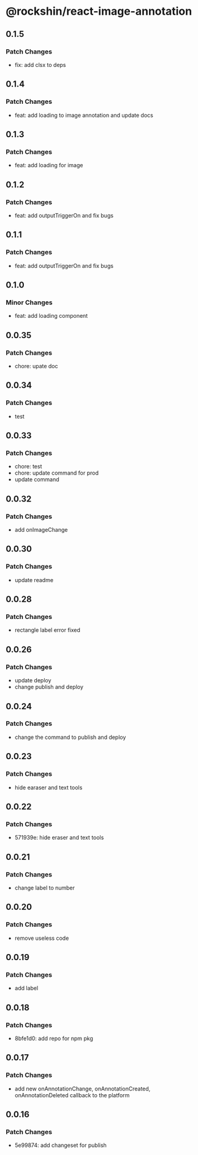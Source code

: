 # @rockshin/react-image-annotation

## 0.1.5

### Patch Changes

- fix: add clsx to deps

## 0.1.4

### Patch Changes

- feat: add loading to image annotation and update docs

## 0.1.3

### Patch Changes

- feat: add loading for image

## 0.1.2

### Patch Changes

- feat: add outputTriggerOn and fix bugs

## 0.1.1

### Patch Changes

- feat: add outputTriggerOn and fix bugs

## 0.1.0

### Minor Changes

- feat: add loading component

## 0.0.35

### Patch Changes

- chore: upate doc

## 0.0.34

### Patch Changes

- test

## 0.0.33

### Patch Changes

- chore: test
- chore: update command for prod
- update command

## 0.0.32

### Patch Changes

- add onImageChange

## 0.0.30

### Patch Changes

- update readme

## 0.0.28

### Patch Changes

- rectangle label error fixed

## 0.0.26

### Patch Changes

- update deploy
- change publish and deploy

## 0.0.24

### Patch Changes

- change the command to publish and deploy

## 0.0.23

### Patch Changes

- hide earaser and text tools

## 0.0.22

### Patch Changes

- 571939e: hide eraser and text tools

## 0.0.21

### Patch Changes

- change label to number

## 0.0.20

### Patch Changes

- remove useless code

## 0.0.19

### Patch Changes

- add label

## 0.0.18

### Patch Changes

- 8bfe1d0: add repo for npm pkg

## 0.0.17

### Patch Changes

- add new onAnnotationChange, onAnnotationCreated, onAnnotationDeleted callback to the platform

## 0.0.16

### Patch Changes

- 5e99874: add changeset for publish
